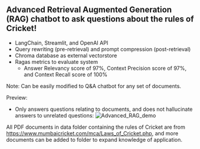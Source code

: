 ## Advanced Retrieval Augmented Generation (RAG) chatbot to ask questions about the rules of Cricket!
  - LangChain, Streamlit, and OpenAI API
  - Query rewriting (pre-retrieval) and prompt compression (post-retrieval)
  - Chroma database as external vectorstore
  - Ragas metrics to evaluate system
     - Answer Relevancy score of 97%, Context Precision score of 97%, and Context Recall score of 100%
   
  Note: Can be easily modified to Q&A chatbot for any set of documents.

Preview:
  - Only answers questions relating to documents, and does not hallucinate answers to unrelated questions: 
![Advanced_RAG_demo](https://github.com/asvch/ask_cricket/assets/66492476/5118cfc5-60a2-415b-98bf-6053d7ac702d)


All PDF documents in data folder containing the rules of Cricket are from https://www.mumbaicricket.com/mca/Laws_of_Cricket.php, and more documents can be added to folder to expand knowledge of application.
